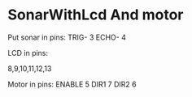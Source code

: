 # SonarWithLcd And motor 

Put sonar in pins: 
       TRIG- 3
       ECHO- 4 
       
LCD in pins:

 8,9,10,11,12,13
 
Motor in pins: 
       ENABLE 5
       DIR1 7
       DIR2 6

